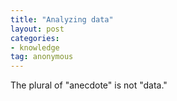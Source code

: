 ```yaml
---
title: "Analyzing data"
layout: post
categories:
- knowledge
tag: anonymous
---
```


The plural of "anecdote" is not "data."

